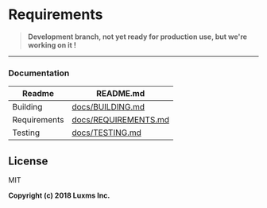# Requirements

> **Development branch, not yet ready for production use, but we're working on it !**

-----

### Documentation

| Readme       | README.md |
| ------------ | --------- |
| Building     | [docs/BUILDING.md][DocBuild]    |
| Requirements | [docs/REQUIREMENTS.md][DocReqs] |
| Testing      | [docs/TESTING.md][DocTests]     |


License
----
MIT

**Copyright (c) 2018 Luxms Inc.**

[//]: # (These are reference links used in the body of this note and get stripped out when the markdown processor does its job. There is no need to format nicely because it shouldn't be seen. Thanks SO - http://stackoverflow.com/questions/4823468/store-comments-in-markdown-syntax)

   [DocBuild]: https://github.com/luxms/greenplum-salt/tree/dev/docs/BUILDING.md
   [DocReqs]:  https://github.com/luxms/greenplum-salt/tree/dev/docs/REQUIREMENTS.md
   [DocTests]: https://github.com/luxms/greenplum-salt/tree/dev/docs/TESTING.md
